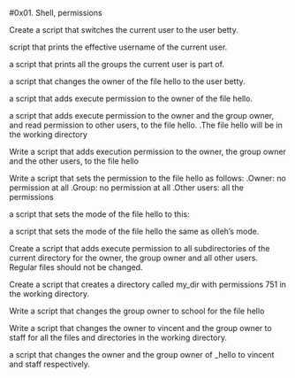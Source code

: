   #0x01. Shell, permissions

Create a script that switches the current user to the user betty.

script that prints the effective username of the current user.

a script that prints all the groups the current user is part of.

a script that changes the owner of the file hello to the user betty.

a script that adds execute permission to the owner of the file hello.

a script that adds execute permission to the owner and the group owner, and read permission to other users, to the file hello.
  .The file hello will be in the working directory

Write a script that adds execution permission to the owner, the group owner and the other users, to the file hello

Write a script that sets the permission to the file hello as follows:
  .Owner: no permission at all
  .Group: no permission at all
  .Other users: all the permissions

a script that sets the mode of the file hello to this:

a script that sets the mode of the file hello the same as olleh’s mode.

Create a script that adds execute permission to all subdirectories of the current directory for the owner, the group owner and all other users. Regular files should not be changed.

Create a script that creates a directory called my_dir with permissions 751 in the working directory.

Write a script that changes the group owner to school for the file hello

Write a script that changes the owner to vincent and the group owner to staff for all the files and directories in the working directory.

a script that changes the owner and the group owner of _hello to vincent and staff respectively.

